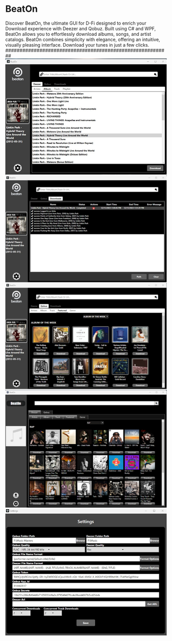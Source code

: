 # BeatOn
Discover BeatOn, the ultimate GUI for D-Fi designed to enrich your Download experience with Deezer and Qobuz. Built using C# and WPF, BeatOn allows you to effortlessly download albums, songs, and artist catalogs.  BeatOn combines simplicity with elegance, offering an intuitive, visually pleasing interface. Download your tunes in just a few clicks.
##########################################################
![Albums](./Albums.jpg)
![Downloads](./Downloads.jpg)
![Featured](./Featured.png)
![Genre](./Genre.png)
![Settings](./Settings.jpg)
